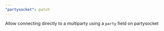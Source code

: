 ```yaml
---
"partysocket": patch
---
```


Allow connecting directly to a multiparty using a `party` field on partysocket
